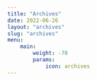 ```yaml
---
title: "Archives"
date: 2022-06-26
layout: "archives"
slug: "archives"
menu:
    main:
        weight: -70
        params: 
            icon: archives
---
```

